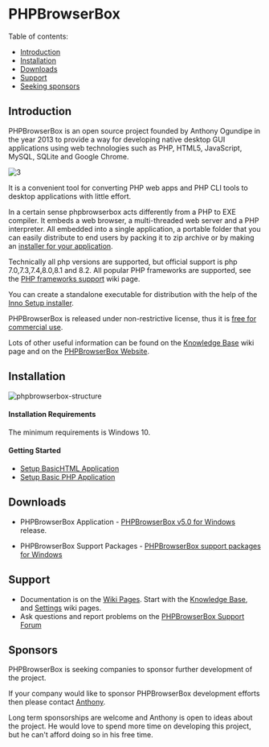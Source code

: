 # PHPBrowserBox

Table of contents:

- [Introduction](#introduction)
- [Installation](#installation)
- [Downloads](#downloads)
- [Support](#support)
- [Seeking sponsors](#sponsors)

## Introduction

PHPBrowserBox is an open source project founded by Anthony Ogundipe in the year 2013 to provide a way for developing native desktop GUI applications using web technologies such as PHP, HTML5, JavaScript, MySQL, SQLite and Google Chrome.

![3 ](https://user-images.githubusercontent.com/948100/221455215-802497e3-051d-415f-b109-4e3ed24b1bae.png)

It is a convenient tool for converting PHP web apps and PHP CLI tools to desktop applications with little effort.


In a certain sense phpbrowserbox acts differently from a PHP to EXE compiler. It embeds a web browser, a multi-threaded web server and a PHP interpreter.
All embedded into a single application, a portable folder that you can easily distribute to end users by packing it to zip archive or by making an [installer for your application](../../wiki/Knowledge-Base#application-installer).


Technically all php versions are supported, but official support is php 7.0,7.3,7.4,8.0,8.1 and 8.2.
All popular PHP frameworks are supported, see the [PHP frameworks support](../../wiki/PHP-frameworks-support) wiki page.

You can create a standalone executable for distribution with the help of the [Inno Setup installer](../../wiki/Knowledge-Base#application-installer).

PHPBrowserBox is released under non-restrictive license, thus it is [free for commercial use](../../wiki/Knowledge-Base#can-i-use-php-desktop-in-a-commercial-closed-sourced-project).

Lots of other useful information can be found on the
[Knowledge Base](../../wiki/Knowledge-Base) wiki page and on the
[PHPBrowserBox Website](https://phpbrowserbox.com).

## Installation

![phpbrowserbox-structure](https://user-images.githubusercontent.com/948100/221671814-5b345dea-d8ef-4c90-ac72-2fe81cba1511.png)

#### Installation Requirements

The minimum requirements is Windows 10.

#### Getting Started

* [Setup BasicHTML Application](../../wiki/Knowledge-Base#hello-world-html)
* [Setup Basic PHP Application](../../wiki/Knowledge-Base#hello-world-php)


## Downloads

- PHPBrowserBox Application - [PHPBrowserBox v5.0 for Windows
  ](https://github.com/dhtml/phpbrowserbox/releases/tag/phpbrowserboxv5.0app)
  release.

- PHPBrowserBox Support Packages - [PHPBrowserBox support packages for Windows
  ](../../wiki/Support-packages)

## Support

- Documentation is on the [Wiki Pages](../../wiki). Start with the
  [Knowledge Base](../../wiki/Knowledge-Base), and [Settings](../../wiki/Settings)
   wiki pages.
- Ask questions and report problems on the
  [PHPBrowserBox Support Forum](https://web.facebook.com/phpbrowserbox)

## Sponsors

PHPBrowserBox is seeking companies to sponsor further development of the project.

If your company would like to sponsor PHPBrowserBox development efforts
then please contact [Anthony](https://www.linkedin.com/in/anthonyogundipe/).

Long term sponsorships are welcome and Anthony is open to ideas about the project.
He would love to spend more time on developing this project, but he can't afford doing so in his free time.
